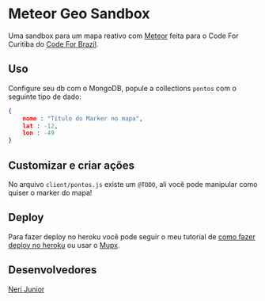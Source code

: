 # Meteor Geo Sandbox

Uma sandbox para um mapa reativo com [Meteor](http://meteor.com) feita para o Code For Curitiba do [Code For Brazil](http://www.openbrazil.org/).

## Uso
Configure seu db com o MongoDB, popule a collections `pontos` com o seguinte tipo de dado:

```json
{
    nome : "Título do Marker no mapa",
    lat : -12,
    lon : -49
}
```

## Customizar e criar ações

No arquivo `client/pontos.js` existe um `@TODO`, ali você pode manipular como quiser o marker do mapa!

## Deploy
Para fazer deploy no heroku você pode seguir o meu tutorial de [como fazer deploy no heroku](http://blog.nerijunior.com/2015/09/22/meteor-heroku-como-fazer-o-deploy-instalacao/) ou usar o [Mupx](https://github.com/arunoda/meteor-up/tree/mupx).


## Desenvolvedores

[Neri Junior](http://github.com/nerijunior/)
